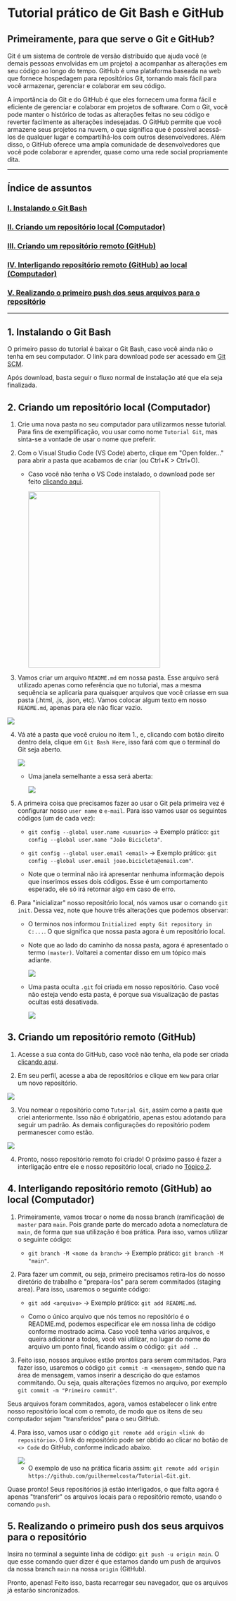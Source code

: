 # Tutorial prático de Git Bash e GitHub

## Primeiramente, para que serve o Git e GitHub?

Git é um sistema de controle de versão distribuído que ajuda você (e demais pessoas envolvidas em um projeto) a acompanhar as alterações em seu código ao longo do tempo. GitHub é uma plataforma baseada na web que fornece hospedagem para repositórios Git, tornando mais fácil para você armazenar, gerenciar e colaborar em seu código.

A importância do Git e do GitHub é que eles fornecem uma forma fácil e eficiente de gerenciar e colaborar em projetos de software. Com o Git, você pode manter o histórico de todas as alterações feitas no seu código e reverter facilmente as alterações indesejadas. O GitHub permite que você armazene seus projetos na nuvem, o que significa que é possível acessá-los de qualquer lugar e compartilhá-los com outros desenvolvedores. Além disso, o GitHub oferece uma ampla comunidade de desenvolvedores que você pode colaborar e aprender, quase como uma rede social propriamente dita.

---

## Índice de assuntos

### [I. Instalando o Git Bash](#1-instalando-o-git-bash)

### [II. Criando um repositório local (Computador)](#2-criando-um-repositório-local-computador)

### [III. Criando um repositório remoto (GitHub)](#3-criando-um-repositório-remoto-github)

### [IV. Interligando repositório remoto (GitHub) ao local (Computador)](#4-interligando-repositório-remoto-github-ao-local-computador)

### [V. Realizando o primeiro push dos seus arquivos para o repositório](#5-realizando-o-primeiro-push-dos-seus-arquivos-para-o-repositório)

---

## 1. Instalando o Git Bash

O primeiro passo do tutorial é baixar o Git Bash, caso você ainda não o tenha em seu computador. O link para download pode ser acessado em [Git SCM](https://git-scm.com/downloads).

Após download, basta seguir o fluxo normal de instalação até que ela seja finalizada.

## 2. Criando um repositório local (Computador)

1. Crie uma nova pasta no seu computador para utilizarmos nesse tutorial. Para fins de exemplificação, vou usar como nome `Tutorial Git`, mas sinta-se a vontade de usar o nome que preferir.


2. Com o Visual Studio Code (VS Code) aberto, clique em "Open folder..." para abrir a pasta que acabamos de criar (ou Ctrl+K > Ctrl+O).

   - Caso você não tenha o VS Code instalado, o download pode ser feito [clicando aqui](https://code.visualstudio.com/download).


        <img width="300px" height="400px" src="./assets/img/open-folder.jpg">


3. Vamos criar um arquivo `README.md` em nossa pasta. Esse arquivo será utilizado apenas como referência que no tutorial, mas a mesma sequência se aplicaria para quaisquer arquivos que você criasse em sua pasta (.html, .js, .json, etc). Vamos colocar algum texto em nosso `README.md`, apenas para ele não ficar vazio.


<img src="./assets/img/criando-README.jpg">


4. Vá até a pasta que você cruiou no item 1., e, clicando com botão direito dentro dela, clique em `Git Bash Here`, isso fará com que o terminal do Git seja aberto.


   <img src="./assets/img/abrir-gitbash.jpg">


   - Uma janela semelhante a essa será aberta:


       <img src="./assets/img/pagina-gitbash.jpg">


5. A primeira coisa que precisamos fazer ao usar o Git pela primeira vez é configurar nosso `user name` e `e-mail`. Para isso vamos usar os seguintes códigos (um de cada vez):


   - `git config --global user.name <usuario>` -> Exemplo prático: `git config --global user.name "João Bicicleta"`.


   - `git config --global user.email <email>` -> Exemplo prático: `git config --global user.email joao.bicicleta@email.com"`.


   - Note que o terminal não irá apresentar nenhuma informação depois que inserimos esses dois códigos. Esse é um comportamento esperado, ele só irá retornar algo em caso de erro.


6. Para "inicializar" nosso repositório local, nós vamos usar o comando `git init`. Dessa vez, note que houve três alterações que podemos observar:


   - O terminos nos informou `Initialized empty Git repository in C:...`. O que significa que nossa pasta agora é um repositório local.


   - Note que ao lado do caminho da nossa pasta, agora é apresentado o termo `(master)`. Voltarei a comentar disso em um tópico mais adiante.


       <img src="./assets/img/git-master.jpg">


   - Uma pasta oculta `.git` foi criada em nosso repositório. Caso você não esteja vendo esta pasta, é porque sua visualização de pastas ocultas está desativada.


       <img src="./assets/img/repositorio-git-init.jpg">


## 3. Criando um repositório remoto (GitHub)


1. Acesse a sua conta do GitHub, caso você não tenha, ela pode ser criada [clicando aqui](https://github.com/).


2. Em seu perfil, acesse a aba de repositórios e clique em `New` para criar um novo repositório.


<img src="./assets/img/new-repositorio.jpg">


3. Vou nomear o repositório como `Tutorial Git`, assim como a pasta que criei anteriormente. Isso não é obrigatório, apenas estou adotando para seguir um padrão. As demais configurações do repositório podem permanescer como estão.


<img src="./assets/img/tutorial-repositorio.jpg">


4. Pronto, nosso repositório remoto foi criado! O próximo passo é fazer a interligação entre ele e nosso repositório local, criado no [Tópico 2](#2-criando-um-repositório-local-computador).


## 4. Interligando repositório remoto (GitHub) ao local (Computador)

1. Primeiramente, vamos trocar o nome da nossa branch (ramificação) de `master` para `main`. Pois grande parte do mercado adota a nomeclatura de `main`, de forma que sua utilização é boa prática. Para isso, vamos utilizar o seguinte código:

   - `git branch -M <nome da branch>` -> Exemplo prático: `git branch -M "main"`.

2. Para fazer um commit, ou seja, primeiro precisamos retira-los do nosso diretório de trabalho e "prepara-los" para serem commitados (staging area). Para isso, usaremos o seguinte código:

   - `git add <arquivo>` -> Exemplo prático: `git add README.md`.

   - Como o único arquivo que nós temos no repositório é o README.md, podemos especificar ele em nossa linha de código conforme mostrado acima. Caso você tenha vários arquivos, e queira adicionar a todos, você vai utilizar, no lugar do nome do arquivo um ponto final, ficando assim o código: `git add .`.

3. Feito isso, nossos arquivos estão prontos para serem commitados. Para fazer isso, usaremos o código `git commit -m <mensagem>`, sendo que na área de mensagem, vamos inserir a descrição do que estamos commitando. Ou seja, quais alterações fizemos no arquivo, por exemplo `git commit -m "Primeiro commit"`.

Seus arquivos foram commitados, agora, vamos estabelecer o link entre nosso repositório local com o remoto, de modo que os itens de seu computador sejam "transferidos" para o seu GitHub.

4. Para isso, vamos usar o código `git remote add origin <link do repositório>`. O link do repositório pode ser obtido ao clicar no botão de `<> Code` do GitHub, conforme indicado abaixo.

   <img src="./assets/img/link-repositorio.jpg">

   - O exemplo de uso na prática ficaria assim: `git remote add origin https://github.com/guilhermelcosta/Tutorial-Git.git`.

Quase pronto! Seus repositórios já estão interligados, o que falta agora é apenas "transferir" os arquivos locais para o repositório remoto, usando o comando `push`.

## 5. Realizando o primeiro push dos seus arquivos para o repositório

Insira no terminal a seguinte linha de código: `git push -u origin main`. O que esse comando quer dizer é que estamos dando um push de arquivos da nossa branch `main` na nossa `origin` (GitHub).

Pronto, apenas! Feito isso, basta recarregar seu navegador, que os arquivos já estarão sincronizados.
